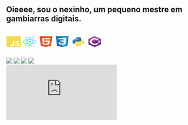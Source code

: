 ## Oieeee, sou o nexinho, um pequeno mestre em gambiarras digitais.

<div style="display: inline_block"><br>
  <img align="center" alt="nexus-Js" height="30" width="40" src="https://raw.githubusercontent.com/devicons/devicon/master/icons/javascript/javascript-plain.svg">
  <img align="center" alt="nexus-React" height="30" width="40" src="https://raw.githubusercontent.com/devicons/devicon/master/icons/react/react-original.svg">
  <img align="center" alt="nexus-HTML" height="30" width="40" src="https://raw.githubusercontent.com/devicons/devicon/master/icons/html5/html5-original.svg">
  <img align="center" alt="nexus-CSS" height="30" width="40" src="https://raw.githubusercontent.com/devicons/devicon/master/icons/css3/css3-original.svg">
  <img align="center" alt="nexus-Python" height="30" width="40" src="https://raw.githubusercontent.com/devicons/devicon/master/icons/python/python-original.svg">
  <img align="center" alt="nexus-Csharp" height="30" width="40" src="https://raw.githubusercontent.com/devicons/devicon/master/icons/csharp/csharp-original.svg">
  <!-- <img align="right" alt="nexus-pic" height="150" style="border-radius:50px;" src="https://cdn.discordapp.com/attachments/513523131756052511/1076925261309812746/profile.jpg"> -->
</div>
  
  ##


 
<div> 
  <a href="https://www.youtube.com/channel/UCKO6XnqrgmkzKWxloT72e7g" target="_blank"><img src="https://img.shields.io/badge/YouTube-FF0000?style=for-the-badge&logo=youtube&logoColor=white" target="_blank"></a>
  <a href="https://www.instagram.com/nexousdn/" target="_blank"><img src="https://img.shields.io/badge/-Instagram-%23E4405F?style=for-the-badge&logo=instagram&logoColor=white" target="_blank"></a>
  <a href = "mailto:withoutnexous@gmail.com"><img src="https://img.shields.io/badge/-Gmail-%23333?style=for-the-badge&logo=gmail&logoColor=white" target="_blank"></a>
  <a href="https://www.linkedin.com/in/andre-dal-negro-042b391bb/" target="_blank"><img src="https://img.shields.io/badge/-LinkedIn-%230077B5?style=for-the-badge&logo=linkedin&logoColor=white" target="_blank"></a> 
  
</div>
<div style="display:flex">
    <iframe style="border: none; margin:0; padding:0 " src="https://github-readme-stats.vercel.app/api?username=wnexous&show_icons=true&theme=tokyonight"></iframe>

</div>

